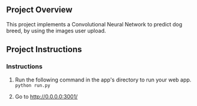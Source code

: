## Project Overview

This project implements a Convolutional Neural Network to predict dog breed, by using the images user upload.

## Project Instructions

### Instructions

1. Run the following command in the app's directory to run your web app.
    `python run.py`

2. Go to http://0.0.0.0:3001/